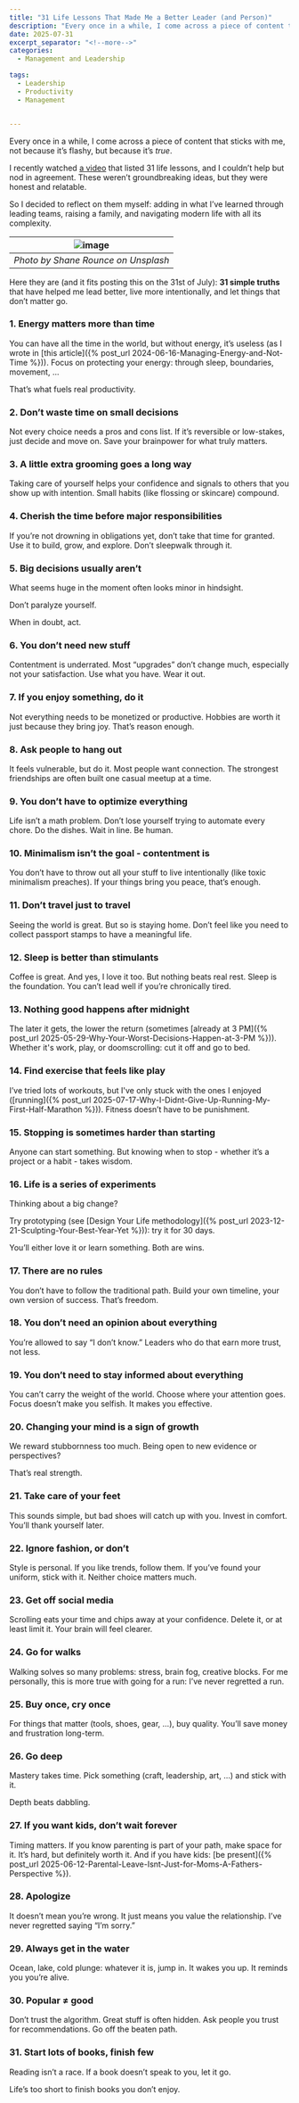 ```yaml
---
title: "31 Life Lessons That Made Me a Better Leader (and Person)"
description: "Every once in a while, I come across a piece of content that sticks with me, not because it’s flashy, but because it’s true. I recently watched a video that listed 31 life lessons, and I couldn’t help but nod in agreement. These weren’t groundbreaking ideas, but they were honest and relatable. So I decided to reflect on them myself: adding in what I’ve learned through leading teams, raising a family, and navigating modern life with all its complexity. Here they are (and it fits posting this on the 31st of July): 31 simple truths that have helped me lead better, live more intentionally, and let things that don’t matter go."
date: 2025-07-31
excerpt_separator: "<!--more-->"
categories:
  - Management and Leadership

tags:
  - Leadership
  - Productivity
  - Management


---
```


Every once in a while, I come across a piece of content that sticks with me, not because it’s flashy, but because it’s *true*.

I recently watched [a video](https://www.youtube.com/watch?v=Y7q8DpRN5Zk) that listed 31 life lessons, and I couldn’t help but nod in agreement. These weren’t groundbreaking ideas, but they were honest and relatable.

So I decided to reflect on them myself: adding in what I’ve learned through leading teams, raising a family, and navigating modern life with all its complexity.

| ![image](/assets/images/shane-rounce-together-unsplash.jpg) |
|:--:|
| *Photo by Shane Rounce on Unsplash* |

Here they are (and it fits posting this on the 31st of July): **31 simple truths** that have helped me lead better, live more intentionally, and let things that don’t matter go.

### 1. **Energy matters more than time**

You can have all the time in the world, but without energy, it’s useless (as I wrote in [this article]({% post_url 2024-06-16-Managing-Energy-and-Not-Time %})). Focus on protecting your energy: through sleep, boundaries, movement, …

That’s what fuels real productivity.

### 2. **Don’t waste time on small decisions**

Not every choice needs a pros and cons list. If it’s reversible or low-stakes, just decide and move on. Save your brainpower for what truly matters.

### 3. **A little extra grooming goes a long way**

Taking care of yourself helps your confidence and signals to others that you show up with intention. Small habits (like flossing or skincare) compound.

### 4. **Cherish the time before major responsibilities**

If you’re not drowning in obligations yet, don’t take that time for granted. Use it to build, grow, and explore. Don’t sleepwalk through it.

### 5. **Big decisions usually aren’t**

What seems huge in the moment often looks minor in hindsight.

Don’t paralyze yourself.

When in doubt, act.

### 6. **You don’t need new stuff**

Contentment is underrated. Most “upgrades” don’t change much, especially not your satisfaction. Use what you have. Wear it out.

### 7. **If you enjoy something, do it**

Not everything needs to be monetized or productive. Hobbies are worth it just because they bring joy. That’s reason enough.

### 8. **Ask people to hang out**

It feels vulnerable, but do it. Most people want connection. The strongest friendships are often built one casual meetup at a time.

### 9. **You don’t have to optimize everything**

Life isn’t a math problem. Don’t lose yourself trying to automate every chore. Do the dishes. Wait in line. Be human.

### 10. **Minimalism isn’t the goal - contentment is**

You don’t have to throw out all your stuff to live intentionally (like toxic minimalism preaches). If your things bring you peace, that’s enough.

### 11. **Don’t travel just to travel**

Seeing the world is great. But so is staying home. Don’t feel like you need to collect passport stamps to have a meaningful life.

### 12. **Sleep is better than stimulants**

Coffee is great. And yes, I love it too. But nothing beats real rest. Sleep is the foundation. You can’t lead well if you’re chronically tired.

### 13. **Nothing good happens after midnight**

The later it gets, the lower the return (sometimes [already at 3 PM]({% post_url 2025-05-29-Why-Your-Worst-Decisions-Happen-at-3-PM %})). Whether it's work, play, or doomscrolling: cut it off and go to bed.

### 14. **Find exercise that feels like play**

I’ve tried lots of workouts, but I've only stuck with the ones I enjoyed ([running]({% post_url 2025-07-17-Why-I-Didnt-Give-Up-Running-My-First-Half-Marathon %})). Fitness doesn’t have to be punishment.

### 15. **Stopping is sometimes harder than starting**

Anyone can start something. But knowing when to stop - whether it’s a project or a habit - takes wisdom.

### 16. **Life is a series of experiments**

Thinking about a big change?

Try prototyping (see [Design Your Life methodology]({% post_url 2023-12-21-Sculpting-Your-Best-Year-Yet %})): try it for 30 days.

You’ll either love it or learn something. Both are wins.

### 17. **There are no rules**

You don’t have to follow the traditional path. Build your own timeline, your own version of success. That’s freedom.

### 18. **You don’t need an opinion about everything**

You’re allowed to say “I don’t know.” Leaders who do that earn more trust, not less.

### 19. **You don’t need to stay informed about everything**

You can’t carry the weight of the world. Choose where your attention goes. Focus doesn’t make you selfish. It makes you effective.

### 20. **Changing your mind is a sign of growth**

We reward stubbornness too much. Being open to new evidence or perspectives?

That’s real strength.

### 21. **Take care of your feet**

This sounds simple, but bad shoes will catch up with you. Invest in comfort. You’ll thank yourself later.

### 22. **Ignore fashion, or don’t**

Style is personal. If you like trends, follow them. If you’ve found your uniform, stick with it. Neither choice matters much.

### 23. **Get off social media**

Scrolling eats your time and chips away at your confidence. Delete it, or at least limit it. Your brain will feel clearer.

### 24. **Go for walks**

Walking solves so many problems: stress, brain fog, creative blocks. For me personally, this is more true with going for a run: I’ve never regretted a run.

### 25. **Buy once, cry once**

For things that matter (tools, shoes, gear, …), buy quality. You’ll save money and frustration long-term.

### 26. **Go deep**

Mastery takes time. Pick something (craft, leadership, art, …) and stick with it.

Depth beats dabbling.

### 27. **If you want kids, don’t wait forever**

Timing matters. If you know parenting is part of your path, make space for it. It’s hard, but definitely worth it. And if you have kids: [be present]({% post_url 2025-06-12-Parental-Leave-Isnt-Just-for-Moms-A-Fathers-Perspective %}).

### 28. **Apologize**

It doesn’t mean you’re wrong. It just means you value the relationship. I’ve never regretted saying “I’m sorry.”

### 29. **Always get in the water**

Ocean, lake, cold plunge: whatever it is, jump in. It wakes you up. It reminds you you’re alive.

### 30. **Popular ≠ good**

Don’t trust the algorithm. Great stuff is often hidden. Ask people you trust for recommendations. Go off the beaten path.

### 31. **Start lots of books, finish few**

Reading isn’t a race. If a book doesn’t speak to you, let it go.

Life’s too short to finish books you don’t enjoy.